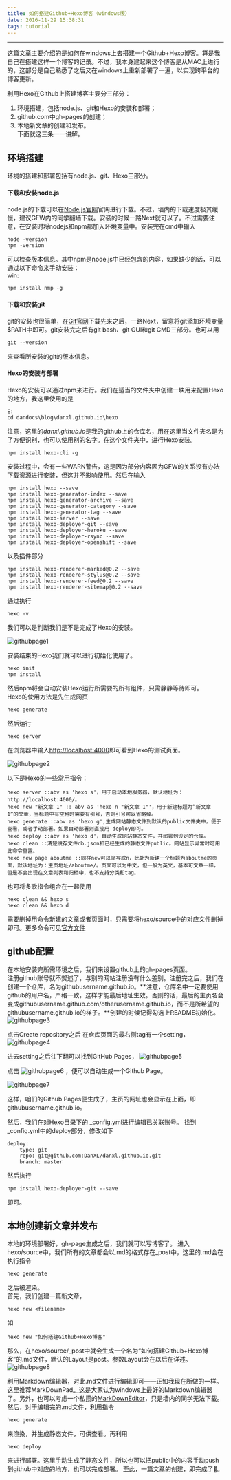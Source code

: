```yaml
---
title: 如何搭建Github+Hexo博客（windows版）
date: 2016-11-29 15:38:31
tags: tutorial
---
```


---
这篇文章主要介绍的是如何在windows上去搭建一个Github+Hexo博客。算是我自己在搭建这样一个博客的记录。不过，我本身建起来这个博客是从MAC上进行的，这部分是自己熟悉了之后又在windows上重新部署了一遍，以实现跨平台的博客更新。
<!-- more -->

利用Hexo在Github上搭建博客主要分三部分：  
1. 环境搭建，包括node.js、git和Hexo的安装和部署；  
2. github.com中gh-pages的创建；  
3. 本地新文章的创建和发布。  
下面就这三条一一讲解。

## 环境搭建
环境的搭建和部署包括有node.js、git、Hexo三部分。
#### 下载和安装node.js
node.js的下载可以在[Node.js官网](https://nodejs.org/en/)官网进行下载。不过，墙内的下载速度极其缓慢，建议GFW内的同学翻墙下载。安装的时候一路Next就可以了。不过需要注意，在安装时将nodejs和npm都加入环境变量中。安装完在cmd中输入
 
	node -version
	npm -version

可以检查版本信息。其中npm是node.js中已经包含的内容，如果缺少的话，可以通过以下命令来手动安装：  
win:

	npm install nmp -g

#### 下载和安装git
git的安装也很简单，在[Git官网](https://git-scm.com/)下载先来之后，一路Next，留意将git添加环境变量$PATH中即可。git安装完之后有git bash、git GUI和git CMD三部分。也可以用

	git --version 
来查看所安装的git的版本信息。

#### Hexo的安装与部署
Hexo的安装可以通过npm来进行。我们在适当的文件夹中创建一块用来配置Hexo的地方，我这里使用的是

	E:
	cd dandocs\blog\danxl.github.io\hexo
注意，这里的*danxl.github.io*是我的github上的仓库名，用在这里当文件夹名是为了方便识别，也可以使用别的名字。在这个文件夹中，进行Hexo安装。

	npm install hexo-cli -g
安装过程中，会有一些WARN警告，这是因为部分内容因为GFW的关系没有办法下载资源进行安装，但这并不影响使用。然后在输入

	npm install hexo --save
	npm install hexo-generator-index --save
	npm install hexo-generator-archive --save
	npm install hexo-generator-category --save
	npm install hexo-generator-tag --save
	npm install hexo-server --save
	npm install hexo-deployer-git --save
	npm install hexo-deployer-heroku --save
	npm install hexo-deployer-rsync --save
	npm install hexo-deployer-openshift --save
以及插件部分

	npm install hexo-renderer-marked@0.2 --save
	npm install hexo-renderer-stylus@0.2 --save
	npm install hexo-renderer-feed@0.2 --save
	npm install hexo-renderer-sitemap@0.2 --save
通过执行

	hexo -v
我们可以是判断我们是不是完成了Hexo的安装。 

![githubpage1](http://ohfy7y2ev.bkt.clouddn.com/T20161129153831/Article002/jpg/hexoinstalled.PNG)
 
安装结束的Hexo我们就可以进行初始化使用了。

	hexo init
	npm install
然后npm将会自动安装Hexo运行所需要的所有组件，只需静静等待即可。  
Hexo的使用方法是先生成网页

	hexo generate
然后运行

	hexo server
在浏览器中输入<http://localhost:4000>即可看到Hexo的测试页面。

![githubpage2](http://ohfy7y2ev.bkt.clouddn.com/T20161129153831/Article002/jpg/hexofirsttime.png)

以下是Hexo的一些常用指令：

	hexo server ::abv as 'hexo s'，用于启动本地服务器，默认地址为：http://localhost:4000/。
	hexo new "新文章 1" :: abv as 'hexo n "新文章 1"'，用于新建标题为“新文章 1”的文章，当标题中有空格时需要有引号，否则引号可以省略掉。
	hexo generate ::abv as 'hexo g',生成网站静态文件到默认的public文件夹中，便于查看，或者手动部署。如果自动部署则直接用 deploy即可。
	hexo deploy ::abv as 'hexo d'，自动生成网站静态文件，并部署到设定的仓库。
	hexo clean ::清楚缓存文件db.json和已经生成的静态文件public。网站显示异常时可用此命令重置。
	hexo new page aboutme ::同样new可以简写成n，此处为新建一个标题为aboutme的页面，默认地址为：主页地址/aboutme/。页面可以为中文，但一般为英文，基本可文章一样，但是不会出现在文章列表和归档中，也不支持分类和tag。
也可将多歌指令组合在一起使用

	hexo clean && hexo s
	hexo clean && hexo d
需要删掉用命令新建的文章或者页面时，只需要将hexo/source中的对应文件删掉即可。更多命令可见[官方文件](https://hexo.io/zh-cn/docs/commands.html)


## github配置
在本地安装完所需环境之后，我们来设置github上的gh-pages页面。  
注册github账号就不赘述了，与别的网站注册没有什么差别。注册完之后，我们在创建一个仓库，名为githubusername.github.io。**注意，仓库名中一定要使用github的用户名，严格一致，这样才能最后地址生效。否则的话，最后的主页名会变成githubusername.github.com/otherusername.github.io，而不是所希望的githubusername.github.io的样子。**创建的时候记得勾选上README初始化。
![githubpage3](http://ohfy7y2ev.bkt.clouddn.com/T20161129153831/Article002/jpg/githubpage1.PNG)

点击Create repository之后
在仓库页面的最右侧tag有一个setting，
![githubpage4](http://ohfy7y2ev.bkt.clouddn.com/T20161129153831/Article002/jpg/githubpage2.PNG)

进去setting之后往下翻可以找到GitHub Pages，
![githubpage5](http://ohfy7y2ev.bkt.clouddn.com/T20161129153831/Article002/jpg/githubpage3.PNG)

点击
![githubpage6](http://ohfy7y2ev.bkt.clouddn.com/T20161129153831/Article002/jpg/githubpage4.PNG)
，便可以自动生成一个Github Page。

![githubpage7](http://ohfy7y2ev.bkt.clouddn.com/T20161129153831/Article002/jpg/githubpage5.PNG)

这样，咱们的Github Pages便生成了，主页的网址也会显示在上面，即githubusername.github.io。

然后，我们在对Hexo目录下的 _config.yml进行编辑已关联账号。
找到_config.yml中的deploy部分，修改如下

	deploy:
		type: git
		repo: git@github.com:DanXL/danxl.github.io.git
		branch: master
然后执行

	npm install hexo-deployer-git --save
即可。
## 本地创建新文章并发布
本地的环境部署好，gh-page生成之后，我们就可以写博客了。
进入hexo/source中，我们所有的文章都会以.md的格式存在_post中，这里的.md会在执行指令

	hexo generate
之后被渲染。  
首先，我们创建一篇新文章，

	hexo new <filename>
如
	
	hexo new "如何搭建Github+Hexo博客"
那么，在hexo/source/_post中就会生成一个名为“如何搭建Github+Hexo博客”的.md文件，默认的Layout是post。参数Layout会在以后在详述。
![githubpage8](http://ohfy7y2ev.bkt.clouddn.com/T20161129153831/Article002/jpg/NewArticle1.PNG)

利用Markdown编辑器，对此.md文件进行编辑即可——正如我现在所做的一样。这里推荐MarkDownPad[。](http://w3cboy.com/post/2014/10/MarkdownPad%E6%B3%A8%E5%86%8C%E7%A0%81/)这是大家认为windows上最好的Markdown编辑器了。另外，也可以考虑一个私攒的[MarkDownEditor](https://github.com/chenguanzhou/MarkDownEditor/releases)，只是墙内的同学无法下载。
然后，对于编辑完的.md文件，利用指令

	hexo generate
来渲染，并生成静态文件，可供查看。再利用

	hexo deploy
来进行部署。这里手动生成了静态文件，所以也可以把public中的内容手动push到github中对应的地方，也可以完成部署。
至此，一篇文章的创建，即完成了:tada:。



